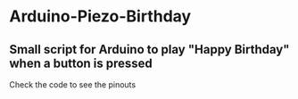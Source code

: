 # Arduino-Piezo-Birthday
## Small script for Arduino to play "Happy Birthday" when a button is pressed
Check the code to see the pinouts
